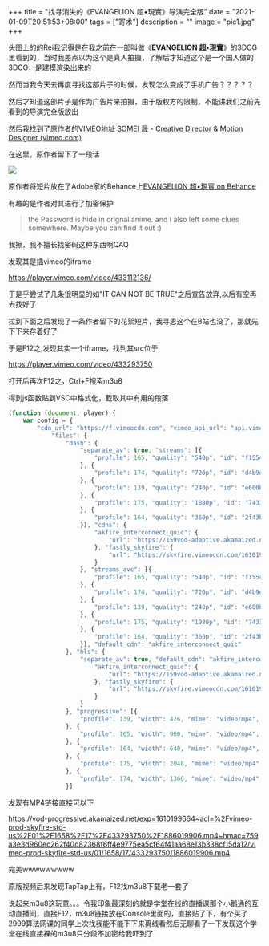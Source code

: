 +++
title = "找寻消失的《EVANGELION 超•現實》导演完全版"
date = "2021-01-09T20:51:53+08:00"
tags = ["寄术"]
description = ""
image = "pic1.jpg"
+++


头图上的的Rei我记得是在我之前在一部叫做《**EVANGELION 超•現實**》的3DCG里看到的，当时我差点以为这个是真人拍摄，了解后才知道这个是一个国人做的3DCG，是建模渲染出来的

然而当我今天去再度寻找这部片子的时候，发现怎么变成了手机广告？？？？？

然后才知道这部片子是作为广告片来拍摄，由于版权方的限制，不能讲我们之前先看到的导演完全版放出

然后我找到了原作者的VIMEO地址 [SOMEI 晟 - Creative Director & Motion Designer (vimeo.com)](https://vimeo.com/SOMEI)

在这里，原作者留下了一段话

![](pic2.png)

原作者将短片放在了Adobe家的Behance上[EVANGELION 超•現實 on Behance](https://www.behance.net/gallery/99648687/EVANGELION-)

有趣的是作者对其进行了加密保护

> the Password is hide in orignal anime. and I also left some clues somewhere. Maybe you can find it out :)

我擦，我不擅长找密码这种东西啊QAQ

发现其是插vimeo的iframe

https://player.vimeo.com/video/433112136/

于是乎尝试了几条很明显的如"IT CAN NOT BE TRUE"之后宣告放弃,以后有空再去找好了

拉到下面之后发现了一条作者留下的花絮短片，我寻思这个在B站也没了，那就先下下来存着好了

于是F12之,发现其实一个iframe，找到其src位于

https://player.vimeo.com/video/433293750

打开后再次F12之，Ctrl+F搜索m3u8

得到js函数贴到VSC中格式化，截取其中有用的段落

```javascript
(function (document, player) {
    var config = {
        "cdn_url": "https://f.vimeocdn.com", "vimeo_api_url": "api.vimeo.com", "request": {
            "files": {
                "dash": {
                    "separate_av": true, "streams": [{
                        "profile": 165, "quality": "540p", "id": "f1554135-73c7-45a6-a49f-8bcb9aac9f1c", "fps": 25
                    }, {
                        "profile": 174, "quality": "720p", "id": "d4b9e335-2533-4c96-94a4-3aece0566c90", "fps": 25
                    }, {
                        "profile": 139, "quality": "240p", "id": "e600b29b-1ebd-4feb-94c8-8343c3d648e8", "fps": 25
                    }, {
                        "profile": 175, "quality": "1080p", "id": "74330060-6592-42f8-bd57-a5e986e562d3", "fps": 25
                    }, {
                        "profile": 164, "quality": "360p", "id": "2f43be78-072f-4a32-bd6f-36fdebbb7594", "fps": 25
                    }], "cdns": {
                        "akfire_interconnect_quic": {
                            "url": "https://159vod-adaptive.akamaized.net/exp=1610199664~acl=%2Fd1a70b97-5bd1-439e-aae0-61ab3907d52e%2F%2A~hmac=343de3a09d9771fadf03f7dde5bdd4291df62051164b9d84668498f980686358/d1a70b97-5bd1-439e-aae0-61ab3907d52e/sep/video/f1554135,d4b9e335,e600b29b,74330060,2f43be78/master.json?base64_init=1", "origin": "gcs", "avc_url": "https://159vod-adaptive.akamaized.net/exp=1610199664~acl=%2Fd1a70b97-5bd1-439e-aae0-61ab3907d52e%2F%2A~hmac=343de3a09d9771fadf03f7dde5bdd4291df62051164b9d84668498f980686358/d1a70b97-5bd1-439e-aae0-61ab3907d52e/sep/video/f1554135,d4b9e335,e600b29b,74330060,2f43be78/master.json?base64_init=1"
                        }, "fastly_skyfire": {
                            "url": "https://skyfire.vimeocdn.com/1610199664-0xf3ded9e996a5d034737a2c0a66008754707ec96a/d1a70b97-5bd1-439e-aae0-61ab3907d52e/sep/video/f1554135,d4b9e335,e600b29b,74330060,2f43be78/master.json?base64_init=1", "origin": "gcs", "avc_url": "https://skyfire.vimeocdn.com/1610199664-0xf3ded9e996a5d034737a2c0a66008754707ec96a/d1a70b97-5bd1-439e-aae0-61ab3907d52e/sep/video/f1554135,d4b9e335,e600b29b,74330060,2f43be78/master.json?base64_init=1"
                        }
                    }, "streams_avc": [{
                        "profile": 165, "quality": "540p", "id": "f1554135-73c7-45a6-a49f-8bcb9aac9f1c", "fps": 25
                    }, {
                        "profile": 174, "quality": "720p", "id": "d4b9e335-2533-4c96-94a4-3aece0566c90", "fps": 25
                    }, {
                        "profile": 139, "quality": "240p", "id": "e600b29b-1ebd-4feb-94c8-8343c3d648e8", "fps": 25
                    }, {
                        "profile": 175, "quality": "1080p", "id": "74330060-6592-42f8-bd57-a5e986e562d3", "fps": 25
                    }, {
                        "profile": 164, "quality": "360p", "id": "2f43be78-072f-4a32-bd6f-36fdebbb7594", "fps": 25
                    }], "default_cdn": "akfire_interconnect_quic"
                }, "hls": {
                    "separate_av": true, "default_cdn": "akfire_interconnect_quic", "cdns": {
                        "akfire_interconnect_quic": {
                            "url": "https://159vod-adaptive.akamaized.net/exp=1610199664~acl=%2Fd1a70b97-5bd1-439e-aae0-61ab3907d52e%2F%2A~hmac=343de3a09d9771fadf03f7dde5bdd4291df62051164b9d84668498f980686358/d1a70b97-5bd1-439e-aae0-61ab3907d52e/sep/video/e600b29b,f1554135,2f43be78,74330060,d4b9e335/master.m3u8", "origin": "gcs", "avc_url": "https://159vod-adaptive.akamaized.net/exp=1610199664~acl=%2Fd1a70b97-5bd1-439e-aae0-61ab3907d52e%2F%2A~hmac=343de3a09d9771fadf03f7dde5bdd4291df62051164b9d84668498f980686358/d1a70b97-5bd1-439e-aae0-61ab3907d52e/sep/video/e600b29b,f1554135,2f43be78,74330060,d4b9e335/master.m3u8"
                        }, "fastly_skyfire": {
                            "url": "https://skyfire.vimeocdn.com/1610199664-0xf3ded9e996a5d034737a2c0a66008754707ec96a/d1a70b97-5bd1-439e-aae0-61ab3907d52e/sep/video/e600b29b,f1554135,2f43be78,74330060,d4b9e335/master.m3u8", "origin": "gcs", "avc_url": "https://skyfire.vimeocdn.com/1610199664-0xf3ded9e996a5d034737a2c0a66008754707ec96a/d1a70b97-5bd1-439e-aae0-61ab3907d52e/sep/video/e600b29b,f1554135,2f43be78,74330060,d4b9e335/master.m3u8"
                        }
                    }
                }, "progressive": [{
                    "profile": 139, "width": 426, "mime": "video/mp4", "fps": 25, "url": "https://vod-progressive.akamaized.net/exp=1610199664~acl=%2Fvimeo-prod-skyfire-std-us%2F01%2F1658%2F17%2F433293750%2F1886019901.mp4~hmac=a2a21ac4f29f32417702713c7b49a15d70b243a0866ffa23a9bcf314298cd9b7/vimeo-prod-skyfire-std-us/01/1658/17/433293750/1886019901.mp4", "cdn": "akamai_interconnect", "quality": "240p", "id": "e600b29b-1ebd-4feb-94c8-8343c3d648e8", "origin": "gcs", "height": 214
                }, {
                    "profile": 165, "width": 960, "mime": "video/mp4", "fps": 25, "url": "https://vod-progressive.akamaized.net/exp=1610199664~acl=%2Fvimeo-prod-skyfire-std-us%2F01%2F1658%2F17%2F433293750%2F1886019909.mp4~hmac=db591e6eb9ec358fc23788d6dcaafd28d570aaeb93ba185f66813289050b081d/vimeo-prod-skyfire-std-us/01/1658/17/433293750/1886019909.mp4", "cdn": "akamai_interconnect", "quality": "540p", "id": "f1554135-73c7-45a6-a49f-8bcb9aac9f1c", "origin": "gcs", "height": 480
                }, {
                    "profile": 164, "width": 640, "mime": "video/mp4", "fps": 25, "url": "https://vod-progressive.akamaized.net/exp=1610199664~acl=%2Fvimeo-prod-skyfire-std-us%2F01%2F1658%2F17%2F433293750%2F1886019938.mp4~hmac=29f3faf21f11e056ef6ea18be5bdb2b49b75b4855f6c1cd6bd62d261de5fba76/vimeo-prod-skyfire-std-us/01/1658/17/433293750/1886019938.mp4", "cdn": "akamai_interconnect", "quality": "360p", "id": "2f43be78-072f-4a32-bd6f-36fdebbb7594", "origin": "gcs", "height": 320
                }, {
                    "profile": 175, "width": 2048, "mime": "video/mp4", "fps": 25, "url": "https://vod-progressive.akamaized.net/exp=1610199664~acl=%2Fvimeo-prod-skyfire-std-us%2F01%2F1658%2F17%2F433293750%2F1886019906.mp4~hmac=759a3e3d960ec262f40d82368f6ff4e9775ea5cf64f41aa68e13b338cf15da12/vimeo-prod-skyfire-std-us/01/1658/17/433293750/1886019906.mp4", "cdn": "akamai_interconnect", "quality": "1080p", "id": "74330060-6592-42f8-bd57-a5e986e562d3", "origin": "gcs", "height": 1024
                }, {
                    "profile": 174, "width": 1366, "mime": "video/mp4", "fps": 25, "url": "https://vod-progressive.akamaized.net/exp=1610199664~acl=%2Fvimeo-prod-skyfire-std-us%2F01%2F1658%2F17%2F433293750%2F1886019898.mp4~hmac=b42b181b789c43780c8552f89aa509416b1d6988b51228af264c149bb9e4e29e/vimeo-prod-skyfire-std-us/01/1658/17/433293750/1886019898.mp4", "cdn": "akamai_interconnect", "quality": "720p", "id": "d4b9e335-2533-4c96-94a4-3aece0566c90", "origin": "gcs", "height": 684
                }]

```

发现有MP4链接直接可以下

https://vod-progressive.akamaized.net/exp=1610199664~acl=%2Fvimeo-prod-skyfire-std-us%2F01%2F1658%2F17%2F433293750%2F1886019906.mp4~hmac=759a3e3d960ec262f40d82368f6ff4e9775ea5cf64f41aa68e13b338cf15da12/vimeo-prod-skyfire-std-us/01/1658/17/433293750/1886019906.mp4

完美wwwwwwwww

原版视频后来发现TapTap上有，F12找m3u8下载老一套了

说起来m3u8这玩意。。。令我印象最深刻的就是学堂在线的直播课那个小鹅通的互动直播间，直接F12，m3u8链接放在Console里面的，直接贴了下，有个买了2999算法网课的同学上次找我能不能下下来离线看然后无聊看了一下发现这个学堂在线直接裸的m3u8只分段不加密给我吓到了